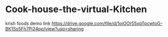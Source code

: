 # Cook-house-the-virtual-Kitchen 
krish foods demo link https://drive.google.com/file/d/1ojOOr55xpTpcwtoG-BK1Ss5Fh7Pj24pp/view?usp=sharing
